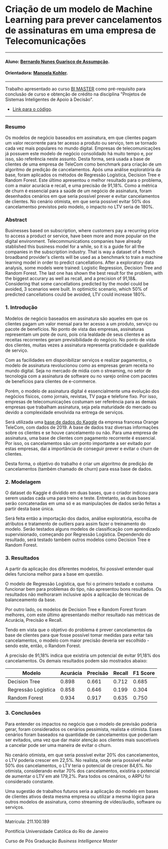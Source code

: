 # Criação de um modelo de Machine Learning para prever cancelamentos de assinaturas em uma empresa de Telecomunicações

---

#### Aluno: [Bernardo Nunes Guarisco de Assumpção](https://github.com/guariscobe).
#### Orientadora: [Manoela Kohler](https://github.com/manoelakohler).

---

Trabalho apresentado ao curso [BI MASTER](https://ica.puc-rio.ai/bi-master) como pré-requisito para conclusão de curso e obtenção de crédito na disciplina "Projetos de Sistemas Inteligentes de Apoio à Decisão".

- [Link para o código]([https://github.com/link_do_repositorio](https://github.com/guariscobe/TelecomChurn/blob/main/Cria%C3%A7%C3%A3o_de_um_modelo_de_Machine_Learning_para_prever_cancelamentos_de_assinaturas_em_uma_empresa_de_Telecomunica%C3%A7%C3%B5es.ipynb)).

---

### Resumo

Os modelos de negócio baseados em assinatura, em que clientes pagam um valor recorrente para ter acesso a produto ou serviço, tem se tornado cada vez mais populares no mundo digital. Empresas de telecomunicações já possuem este modelo de negócio consolidado há muito tempo e, por isso, são referência neste assunto. Desta forma, será usada a base de clientes de uma empresa de TeleCom como benchmark para criação de um algoritmo de predição de cancelamentos. Após uma análise exploratória da base, foram aplicados os métodos de Regressão Logística, Decision Tree e Random Forest. Este último apresentou o melhor resultado para o problema, com a maior acurácia e recall, e uma precisão de 91,18%. Como a métrica de churn é essencial para a saúde de um negócio de assinatura, foram desenhados cenários em que seria possível prever e evitar cancelamentos de clientes. No cenário otimista, em que seria possível evitar 50% dos cancelamentso previstos pelo modelo, o impacto no LTV seria de 180%.

### Abstract
Businesses based on subscription, where customers pay a recurring price to access a product or service, have been more and more popular on the digital environment. Telecommunications companies have already stablished this business model for a while, so it is a guide for all the companies in the subscription industry. That is way a dataset of a french broadband provider's clients will be used as a benchmark to train a machine learning model in order to predict cancellations. After a exploratory data analysis, some models were trained: Logistic Regression, Decision Tree and Random Forest. The last one has shown the best result for the problem, with the biggest accurary as well as recall, and a precision of 91,18&. Considering that some cancellations predicted by the model could be avoided, 3 scenarios were built. In optimictic scenario, which 50% of predicted cancellations could be avoided, LTV could increase 180%. 

### 1. Introdução

Modelos de negócio baseados em assinatura são aqueles em que os clientes pagam um valor mensal para ter acesso a um produto, serviço ou pacote de benefícios. No ponto de vista das empresas, assinaturas representam um pote de ouro, pois cria lealdade de seus clientes e as receitas recorrentes geram previsibilidade do negócio. No ponto de vista dos clientes, muitas vezes a assinatura representa praticidade e qualidade de serviço.

Com as facilidades em disponibilizar serviços e realizar pagamentos, o modelo de assinatura revolucionou como as empresas geram receita no mundo digital. Seja no mercado de mídia com o streaming, no setor de tecnologia com a assinatura de software ou no varejo online com pacotes de benefícios para clientes de e-commerce.

Porém, o modelo de assinatura digital é essencialmente uma evolução dos negócios físicos, como jornais, revistas, TV paga e telefone fixo. Por isso, empresas de telecomunicações costumam ser referência para as demais empresas que trabalham assinatura, seja pela maturidade do mercado ou devido a complexidade envolvida na entrega de serviços.

Será utilizada uma [base de dados do Kaggle](https://www.kaggle.com/datasets/mnassrib/telecom-churn-datasets) da empresa francesa Orange TeleCom, com dados de 2019. A base de dados traz diversas informações sobre os clientes e se houve cancelamento ou não. Para uma empresa de assinatura, uma base de clientes com pagamento recorrente é essencial. Por isso, os cancelamentos são um ponto importante a ser evitado por estas empresas, daí a importância de conseguir prever e evitar o churn de clientes.

Desta forma, o objetivo do trabalho é criar um algoritmo de predição de cancelamentos (também chamado de churn) para essa base de dados.

### 2. Modelagem

O dataset do Kaggle é dividido em duas bases, que o criador indicou para serem usadas cada uma para treino e teste. Entretanto, as duas bases serão concatenadas em uma só e as manipulações de dados serão feitas a partir desta base única.

Será feita então a importação dos dados, análise exploratória, escolha de atributos e tratamento de outliers para assim fazer o treinamento do modelo. Serão testados alguns modelos de classificação com aprendizado supervisionado, começando por Regressão Logística. Dependendo do resultado, será testado também outros modelos como Decision Tree e Random Forest.

### 3. Resultados

A partir da aplicação dos diferentes modelos, foi possível entender qual deles funciona melhor para a base em questão.

O modelo de Regressão Logística, que foi o primeiro testado e costuma funcionar bem para problemas do tipo, não apresentou bons resultados. Os resultados não melhoraram inclusive após a aplicação de técnicas de balanceamento da base.

Por outro lado, os modelos de Decision Tree e Random Forest foram melhores, com este último apresentando melhor resultado nas métricas de Acurácia, Precisão e Recall.

Tendo em vista que o objetivo do problema é prever cancelamentos da base de clientes para que fosse possível tomar medidas para evitar tais cancelamentos, o modelo com maior precisão deveria ser escolhido - sendo este, então, o Random Forest.

A precisão de 91,18% indica que existiria um potencial de evitar 91,18% dos cancelamentos. Os demais resultados podem são mostrados abaixo:

| Modelo              | Acurácia | Precisão | Recall | F1 Score |
| ------------------- | -------- | -------- | ------ | -------- | 
| Decision Tree       | 0.898    | 0.661    | 0.712  | 0.685    |
| Regressão Logística | 0.858    | 0.646    | 0.199  | 0.304    |
| Random Forest       | 0.934    | 0.917    |	0.635  |	0.750   |



### 3. Conclusões

Para entender os impactos no negócio que o modelo de previsão poderia gerar, foram considerados os cenários pessimista, realista e otimista. Esses cenários foram baseados na quantidade de cancelamentos que poderiam ser evitados, uma vez que dar maior atenção aos clientes mais suscetíveis a cancelar pode ser uma maneira de evitar o churn.

No cenário otimista, em que seria possível evitar 20% dos cancelamentos, o LTV poderia crescer em 22,5%. No realista, onde seria possível evitar 50% dos cancelamentos, o LTV teria o potencial de crescer 84,6%. No otimista, considerando evitar 70% dos cancelamentos, existiria o potencial de aumentar o LTV em até 179,2%. Para todos os cenários, o ARPU foi considerado constante.

Uma sugestão de trabalhos futuros seria a aplicação do modelo em bases de clientes ativos desta mesma empresa ou utilizar a mesma lógica para outros modelos de assinatura, como streaming de vídeo/áudio, software ou serviços.

---

Matrícula: 211.100.189

Pontifícia Universidade Católica do Rio de Janeiro

Curso de Pós Graduação *Business Intelligence Master*
